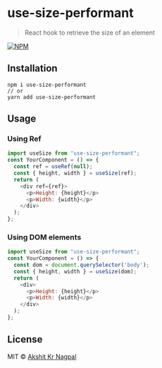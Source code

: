 # use-size-performant

> React hook to retrieve the size of an element

[![NPM](https://img.shields.io/npm/v/use-size-performant.svg)](https://www.npmjs.com/package/use-size-performant) 

## Installation

```
npm i use-size-performant
// or
yarn add use-size-performant
```

## Usage

### Using Ref

```js
import useSize from "use-size-performant";
const YourComponent = () => {
  const ref = useRef(null);
  const { height, width } = useSize(ref);
  return (
    <div ref={ref}>
      <p>Height: {height}</p>
      <p>Width: {width}</p>
    </div>
  );
};
```

### Using DOM elements

```js
import useSize from "use-size-performant";
const YourComponent = () => {
  const dom = document.querySelector('body');
  const { height, width } = useSize(dom);
  return (
    <div>
      <p>Height: {height}</p>
      <p>Width: {width}</p>
    </div>
  );
};
```

## License

MIT © [Akshit Kr Nagpal](https://github.com/akshitkrnagpal)
